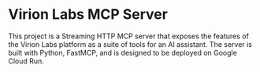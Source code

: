# Virion Labs MCP Server

This project is a Streaming HTTP MCP server that exposes the features of the Virion Labs platform as a suite of tools for an AI assistant. The server is built with Python, FastMCP, and is designed to be deployed on Google Cloud Run.
